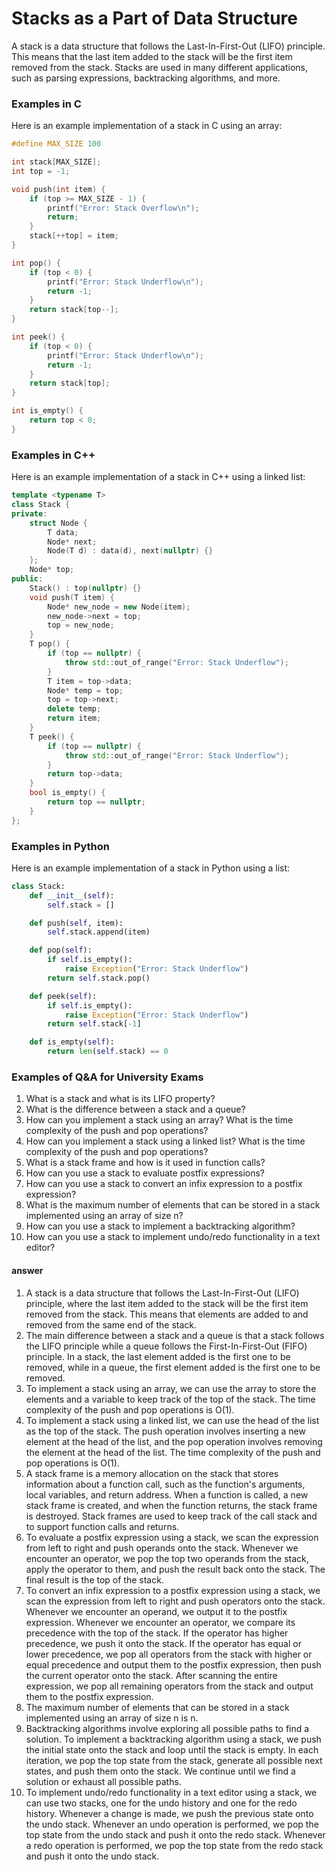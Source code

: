 # Stacks as a Part of Data Structure

A stack is a data structure that follows the Last-In-First-Out (LIFO) principle. This means that the last item added to the stack will be the first item removed from the stack. Stacks are used in many different applications, such as parsing expressions, backtracking algorithms, and more.

### Examples in C

Here is an example implementation of a stack in C using an array:

```c
#define MAX_SIZE 100

int stack[MAX_SIZE];
int top = -1;

void push(int item) {
    if (top >= MAX_SIZE - 1) {
        printf("Error: Stack Overflow\n");
        return;
    }
    stack[++top] = item;
}

int pop() {
    if (top < 0) {
        printf("Error: Stack Underflow\n");
        return -1;
    }
    return stack[top--];
}

int peek() {
    if (top < 0) {
        printf("Error: Stack Underflow\n");
        return -1;
    }
    return stack[top];
}

int is_empty() {
    return top < 0;
}
```

### Examples in C++

Here is an example implementation of a stack in C++ using a linked list:

```cpp
template <typename T>
class Stack {
private:
    struct Node {
        T data;
        Node* next;
        Node(T d) : data(d), next(nullptr) {}
    };
    Node* top;
public:
    Stack() : top(nullptr) {}
    void push(T item) {
        Node* new_node = new Node(item);
        new_node->next = top;
        top = new_node;
    }
    T pop() {
        if (top == nullptr) {
            throw std::out_of_range("Error: Stack Underflow");
        }
        T item = top->data;
        Node* temp = top;
        top = top->next;
        delete temp;
        return item;
    }
    T peek() {
        if (top == nullptr) {
            throw std::out_of_range("Error: Stack Underflow");
        }
        return top->data;
    }
    bool is_empty() {
        return top == nullptr;
    }
};
```

### Examples in Python

Here is an example implementation of a stack in Python using a list:

```python
class Stack:
    def __init__(self):
        self.stack = []

    def push(self, item):
        self.stack.append(item)

    def pop(self):
        if self.is_empty():
            raise Exception("Error: Stack Underflow")
        return self.stack.pop()

    def peek(self):
        if self.is_empty():
            raise Exception("Error: Stack Underflow")
        return self.stack[-1]

    def is_empty(self):
        return len(self.stack) == 0
```

### Examples of Q&A for University Exams

1. What is a stack and what is its LIFO property?
2. What is the difference between a stack and a queue?
3. How can you implement a stack using an array? What is the time complexity of the push and pop operations?
4. How can you implement a stack using a linked list? What is the time complexity of the push and pop operations?
5. What is a stack frame and how is it used in function calls?
6. How can you use a stack to evaluate postfix expressions?
7. How can you use a stack to convert an infix expression to a postfix expression?
8. What is the maximum number of elements that can be stored in a stack implemented using an array of size n?
9. How can you use a stack to implement a backtracking algorithm?
10. How can you use a stack to implement undo/redo functionality in a text editor?

#### answer

1. A stack is a data structure that follows the Last-In-First-Out (LIFO) principle, where the last item added to the stack will be the first item removed from the stack. This means that elements are added to and removed from the same end of the stack.
2. The main difference between a stack and a queue is that a stack follows the LIFO principle while a queue follows the First-In-First-Out (FIFO) principle. In a stack, the last element added is the first one to be removed, while in a queue, the first element added is the first one to be removed.
3. To implement a stack using an array, we can use the array to store the elements and a variable to keep track of the top of the stack. The time complexity of the push and pop operations is O(1).
4. To implement a stack using a linked list, we can use the head of the list as the top of the stack. The push operation involves inserting a new element at the head of the list, and the pop operation involves removing the element at the head of the list. The time complexity of the push and pop operations is O(1).
5. A stack frame is a memory allocation on the stack that stores information about a function call, such as the function's arguments, local variables, and return address. When a function is called, a new stack frame is created, and when the function returns, the stack frame is destroyed. Stack frames are used to keep track of the call stack and to support function calls and returns.
6. To evaluate a postfix expression using a stack, we scan the expression from left to right and push operands onto the stack. Whenever we encounter an operator, we pop the top two operands from the stack, apply the operator to them, and push the result back onto the stack. The final result is the top of the stack.
7. To convert an infix expression to a postfix expression using a stack, we scan the expression from left to right and push operators onto the stack. Whenever we encounter an operand, we output it to the postfix expression. Whenever we encounter an operator, we compare its precedence with the top of the stack. If the operator has higher precedence, we push it onto the stack. If the operator has equal or lower precedence, we pop all operators from the stack with higher or equal precedence and output them to the postfix expression, then push the current operator onto the stack. After scanning the entire expression, we pop all remaining operators from the stack and output them to the postfix expression.
8. The maximum number of elements that can be stored in a stack implemented using an array of size n is n.
9. Backtracking algorithms involve exploring all possible paths to find a solution. To implement a backtracking algorithm using a stack, we push the initial state onto the stack and loop until the stack is empty. In each iteration, we pop the top state from the stack, generate all possible next states, and push them onto the stack. We continue until we find a solution or exhaust all possible paths.
10. To implement undo/redo functionality in a text editor using a stack, we can use two stacks, one for the undo history and one for the redo history. Whenever a change is made, we push the previous state onto the undo stack. Whenever an undo operation is performed, we pop the top state from the undo stack and push it onto the redo stack. Whenever a redo operation is performed, we pop the top state from the redo stack and push it onto the undo stack.